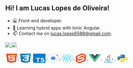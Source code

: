  <h2>Hi! I am Lucas Lopes de Oliveira!</h2>
 
- 💻 Front-end developer.
- 🌱 Learning hybrid apps with Ionic Angular.
- 📫 Contact me on lucas.lopes6588@gmail.com.

 <div>
  <a href="https://github.com/Lucas-Olv">
  <img height="160em" src="https://github-readme-stats.vercel.app/api?username=Lucas-Olv&show_icons=true&theme=tokyonight&include_all_commits=true&count_private=true"/>
  <img height="160em" src="https://github-readme-stats.vercel.app/api/top-langs/?username=Lucas-Olv&layout=compact&langs_count=10&theme=tokyonight"/>
</div>
<div style="display: inline_block;">
 <br>
 
 <img align="center" alt="Lucas-HTML" height="30" width="40" src="https://github.com/devicons/devicon/blob/master/icons/html5/html5-original.svg">
 <img align="center" alt="Lucas-CSS" height="30" width="40" src="https://github.com/devicons/devicon/blob/master/icons/css3/css3-original.svg">
 <img align="center" alt="Lucas-TS" height="30" width="40" src="https://github.com/devicons/devicon/blob/master/icons/typescript/typescript-original.svg">
 <img align="center" alt="Lucas-ionic" height="30" width="40" src="https://github.com/devicons/devicon/blob/master/icons/ionic/ionic-original.svg">
  <img align="center" alt="Lucas-react" height="30" width="40" src="https://github.com/devicons/devicon/blob/master/icons/react/react-original.svg">
 <img align="center" alt="Lucas-svelte" height="30" width="40" src="https://github.com/devicons/devicon/blob/master/icons/svelte/svelte-original.svg">
 <img align="center" alt="Lucas-vuejs" height="30" width="40" src="https://github.com/devicons/devicon/blob/master/icons/vuejs/vuejs-original.svg">
 <img align="center" alt="Lucas-java" height="30" width="40" src="https://github.com/devicons/devicon/blob/master/icons/java/java-original.svg">
 <img align="center" alt="Lucas-python" height="30" width="40" src="https://github.com/devicons/devicon/blob/master/icons/python/python-original.svg">
 </div>

 <!---
Lucas-Olv/Lucas-Olv is a ✨ special ✨ repository because its `README.md` (this file) appears on your GitHub profile.
You can click the Preview link to take a look at your changes.
--->
